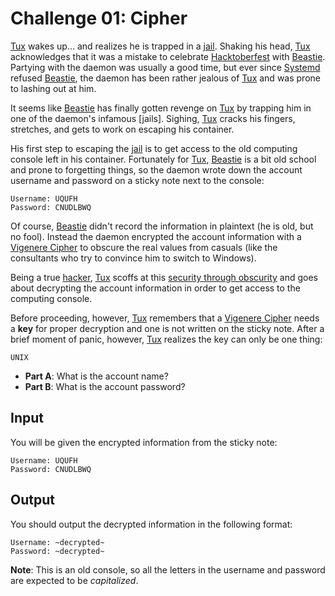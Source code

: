 # Challenge 01: Cipher

[Tux] wakes up... and realizes he is trapped in a [jail].  Shaking his head,
[Tux] acknowledges that it was a mistake to celebrate [Hacktoberfest] with
[Beastie].  Partying with the daemon was usually a good time, but ever since
[Systemd] refused [Beastie], the daemon has been rather jealous of [Tux] and
was prone to lashing out at him.  

It seems like [Beastie] has finally gotten revenge on [Tux] by trapping him in
one of the daemon's infamous [jails].  Sighing, [Tux] cracks his fingers,
stretches, and gets to work on escaping his container.

His first step to escaping the [jail] is to get access to the old computing
console left in his container.  Fortunately for [Tux], [Beastie] is a bit old
school and prone to forgetting things, so the daemon wrote down the account
username and password on a sticky note next to the console:

    Username: UQUFH
    Password: CNUDLBWQ

Of course, [Beastie] didn't record the information in plaintext (he is old, but
no fool).  Instead the daemon encrypted the account information with a
[Vigenere Cipher] to obscure the real values from casuals (like the consultants
who try to convince him to switch to Windows).  

Being a true [hacker], [Tux] scoffs at this [security through obscurity] and
goes about decrypting the account information in order to get access to the
computing console.  

Before proceeding, however, [Tux] remembers that a [Vigenere Cipher] needs a
**key** for proper decryption and one is not written on the sticky note.  After
a brief moment of panic, however, [Tux] realizes the key can only be one thing:

    UNIX
    
- **Part A**: What is the account name?
- **Part B**: What is the account password?

## Input

You will be given the encrypted information from the sticky note:

    Username: UQUFH
    Password: CNUDLBWQ

## Output

You should output the decrypted information in the following format:

    Username: ~decrypted~
    Password: ~decrypted~
    
**Note**: This is an old console, so all the letters in the username and
password are expected to be *capitalized*.

[Tux]: https://en.wikipedia.org/wiki/Tux_(mascot)
[jail]: https://en.wikipedia.org/wiki/FreeBSD_jail
[Beastie]: https://en.wikipedia.org/wiki/BSD_Daemon
[hacktoberfest]: https://hacktoberfest.digitalocean.com/
[Vigenere Cipher]: https://en.wikipedia.org/wiki/Vigen%C3%A8re_cipher
[hacker]: https://en.wikipedia.org/wiki/Hacker
[security through obscurity]: https://en.wikipedia.org/wiki/Security_through_obscurity
[systemd]: https://systemd.io/
